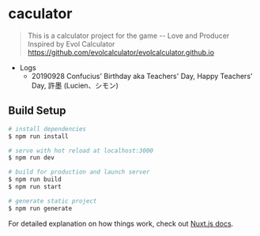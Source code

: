 # caculator

> This is a calculator project for the game -- Love and Producer
> Inspired by Evol Calculator https://github.com/evolcalculator/evolcalculator.github.io

- Logs
  - 20190928 Confucius' Birthday aka Teachers' Day, Happy Teachers' Day, 許墨 (Lucien、シモン)

## Build Setup

``` bash
# install dependencies
$ npm run install

# serve with hot reload at localhost:3000
$ npm run dev

# build for production and launch server
$ npm run build
$ npm run start

# generate static project
$ npm run generate
```

For detailed explanation on how things work, check out [Nuxt.js docs](https://nuxtjs.org).
